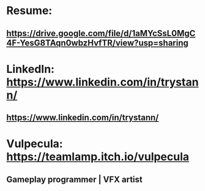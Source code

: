 Resume: 
==========================================================================================
https://drive.google.com/file/d/1aMYcSsL0MgC4F-YesG8TAqn0wbzHvfTR/view?usp=sharing
------------------------------------------------------------------------------------------
LinkedIn: https://www.linkedin.com/in/trystann/
==========================================================================================
https://www.linkedin.com/in/trystann/
------------------------------------------------------------------------------------------
Vulpecula: https://teamlamp.itch.io/vulpecula
==========================================================================================
Gameplay programmer | VFX artist
------------------------------------------------------------------------------------------



